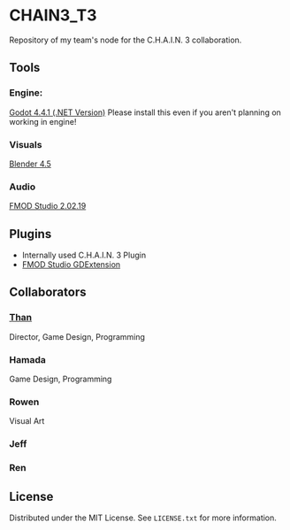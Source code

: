 # CHAIN3_T3
Repository of my team's node for the C.H.A.I.N. 3 collaboration.
## Tools
### Engine:
[Godot 4.4.1 (.NET Version)](https://godotengine.org/download/archive/4.4.1-stable/)
Please install this even if you aren't planning on working in engine! 
### Visuals
[Blender 4.5](https://www.blender.org/download/lts/4-5/)
### Audio
[FMOD Studio 2.02.19](https://www.fmod.com/download#fmodstudio)
## Plugins
- Internally used C.H.A.I.N. 3 Plugin
- [FMOD Studio GDExtension](https://github.com/utopia-rise/fmod-gdextension)
## Collaborators
### [Than](https://thanathan.com)
  Director, Game Design, Programming
### Hamada
  Game Design, Programming
### Rowen
  Visual Art
### Jeff
### Ren
## License
Distributed under the MIT License. See `LICENSE.txt` for more information.
